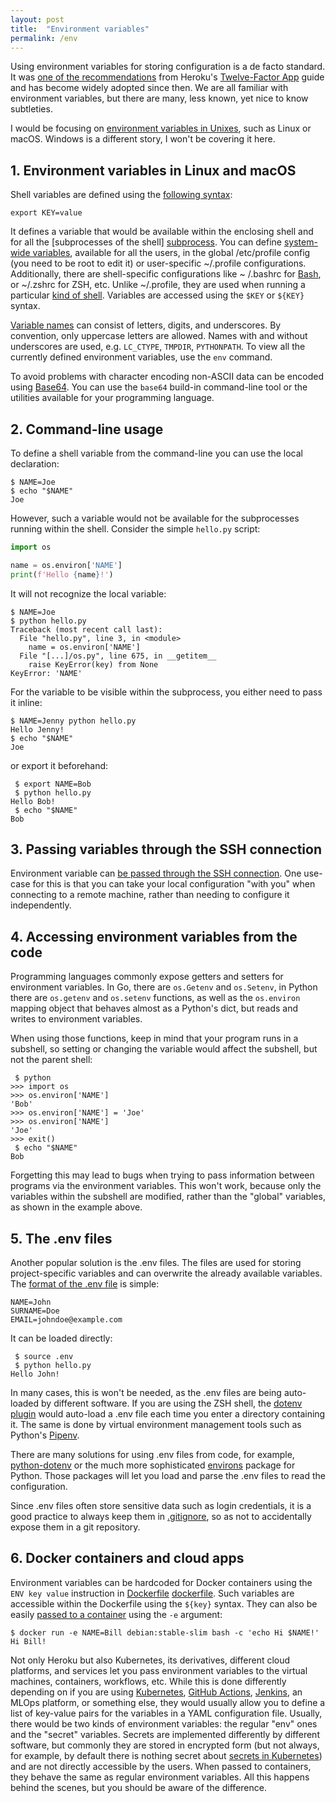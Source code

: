 ```yaml
---
layout: post
title:  "Environment variables"
permalink: /env
---
```


Using environment variables for storing configuration is a de facto standard. It
was [one of the recommendations][beyond-12-factor] from Heroku's [Twelve-Factor App][12-factor] guide and has become
widely adopted since then. We are all familiar with environment variables, but there are many, less known, yet nice to
know subtleties.

I would be focusing on [environment variables in Unixes][unix], such as Linux or macOS. Windows is a different story, I
won't be covering it here.

## 1. Environment variables in Linux and macOS

Shell variables are defined using the [following syntax][export]:

```shell
export KEY=value
```

It defines a variable that would be available within the enclosing shell and for all the [subprocesses of the shell]
[subprocess]. You can define [system-wide variables][etc-profile], available for all the users, in the global
/etc/profile config (you need to be root to edit it) or user-specific ~/.profile configurations. Additionally, there are
shell-specific configurations like ~
/.bashrc for [Bash][bash], or ~/.zshrc for ZSH, etc. Unlike ~/.profile, they are used when running a
particular [kind of shell][sh]. Variables are accessed using the `$KEY` or `${KEY}` syntax.

[Variable names][names] can consist of letters, digits, and underscores. By convention, only uppercase letters are
allowed. Names with and without underscores are used, e.g. `LC_CTYPE`, `TMPDIR`, `PYTHONPATH`. To view all the currently
defined environment variables, use the `env` command.

To avoid problems with character encoding non-ASCII data can be encoded using [Base64][base64]. You can use the `base64`
build-in command-line tool or the utilities available for your programming language.

## 2. Command-line usage

To define a shell variable from the command-line you can use the local declaration:

```shell
$ NAME=Joe
$ echo "$NAME"
Joe
```

However, such a variable would not be available for the subprocesses running within the shell. Consider the simple
`hello.py` script:

```python
import os

name = os.environ['NAME']
print(f'Hello {name}!')
```

It will not recognize the local variable:

```shell
$ NAME=Joe
$ python hello.py
Traceback (most recent call last):
  File "hello.py", line 3, in <module>
    name = os.environ['NAME']
  File "[...]/os.py", line 675, in __getitem__
    raise KeyError(key) from None
KeyError: 'NAME'
```

For the variable to be visible within the subprocess, you either need to pass it inline:

```shell
$ NAME=Jenny python hello.py
Hello Jenny!
$ echo "$NAME"
Joe
```

or export it beforehand:

```shell
 $ export NAME=Bob
 $ python hello.py
Hello Bob!
 $ echo "$NAME"
Bob
```

## 3. Passing variables through the SSH connection

Environment variable can [be passed through the SSH connection][ssh]. One use-case for this is that you can take your
local configuration "with you" when connecting to a remote machine, rather than needing to configure it independently.

## 4. Accessing environment variables from the code

Programming languages commonly expose getters and setters for environment variables. In Go, there are `os.Getenv`
and `os.Setenv`, in Python there are `os.getenv` and `os.setenv` functions, as well as the `os.environ`
mapping object that behaves almost as a Python's dict, but reads and writes to environment variables.

When using those functions, keep in mind that your program runs in a subshell, so setting or changing the variable would
affect the subshell, but not the parent shell:

```shell
 $ python
>>> import os
>>> os.environ['NAME']
'Bob'
>>> os.environ['NAME'] = 'Joe'
>>> os.environ['NAME']
'Joe'
>>> exit()
 $ echo "$NAME"
Bob
```

Forgetting this may lead to bugs when trying to pass information between programs via the environment variables. This
won't work, because only the variables within the subshell are modified, rather than the "global"
variables, as shown in the example above.

## 5. The .env files

Another popular solution is the .env files. The files are used for storing project-specific variables and can overwrite
the already available variables. The [format of the .env file][spec] is simple:

```dotenv
NAME=John
SURNAME=Doe
EMAIL=johndoe@example.com
```

It can be loaded directly:

```shell
 $ source .env
 $ python hello.py
Hello John!
```

In many cases, this is won't be needed, as the .env files are being auto-loaded by different software. If you are using
the ZSH shell, the [dotenv plugin][zsh-dotenv] would auto-load a .env file each time you enter a directory containing
it. The same is done by virtual environment management tools such as Python's [Pipenv][pipenv].

There are many solutions for using .env files from code, for example, [python-dotenv][python-dotenv] or the much more
sophisticated [environs][environs] package for Python. Those packages will let you load and parse the .env files to read
the configuration.

Since .env files often store sensitive data such as login credentials, it is a good practice to always keep them in
[.gitignore][gitignore], so as not to accidentally expose them in a git repository.

## 6. Docker containers and cloud apps

Environment variables can be hardcoded for Docker containers using the `ENV key value` instruction in [Dockerfile]
[dockerfile]. Such variables are accessible within the Dockerfile using the `${key}` syntax. They can also be
easily [passed to a container][docker] using the `-e` argument:

```shell
$ docker run -e NAME=Bill debian:stable-slim bash -c 'echo Hi $NAME!'
Hi Bill!
```

Not only Heroku but also Kubernetes, its derivatives, different cloud platforms, and services let you pass environment
variables to the virtual machines, containers, workflows, etc. While this is done differently depending on if you are
using [Kubernetes][k8s], [GitHub Actions][gha], [Jenkins][jenkins], an MLOps platform, or something else, they would
usually allow you to define a list of key-value pairs for the variables in a YAML configuration file. Usually, there
would be two kinds of environment variables: the regular "env" ones and the "secret" variables. Secrets are implemented
differently by different software, but commonly they are stored in encrypted form (but not always, for example, by
default there is nothing secret about [secrets in Kubernetes][k8s-secrets]) and are not directly accessible by the
users. When passed to containers, they behave the same as regular environment variables. All this happens behind the
scenes, but you should be aware of the difference.


[12-factor]: https://12factor.net/config

[beyond-12-factor]: https://www.cdta.org/sites/default/files/awards/beyond_the_12-factor_app_pivotal.pdf

[spec]: https://smartmob-rfc.readthedocs.io/en/latest/2-dotenv.html

[etc-profile]: https://bencane.com/2013/09/16/understanding-a-little-more-about-etcprofile-and-etcbashrc/

[export]: https://superuser.com/questions/18988/difference-between-a-b-and-export-a-b-in-bash

[bash]: https://twolodzko.github.io/bash.html

[sh]: https://stackoverflow.com/questions/7366775/what-does-the-line-bin-sh-mean-in-a-unix-shell-script

[ssh]: https://superuser.com/questions/48783/how-can-i-pass-an-environment-variable-through-an-ssh-command

[names]: https://linuxhint.com/bash-variable-name-rules-legal-illegal/

[zsh-dotenv]: https://github.com/ohmyzsh/ohmyzsh/tree/master/plugins/dotenv

[pipenv]: https://pipenv.pypa.io/en/latest/

[python-dotenv]: https://pypi.org/project/python-dotenv/

[environs]: https://github.com/sloria/environs

[gitignore]: https://www.atlassian.com/git/tutorials/saving-changes/gitignore

[base64]: https://en.wikipedia.org/wiki/Base64

[docker]: https://stackoverflow.com/questions/30494050/how-do-i-pass-environment-variables-to-docker-containers

[dockerfile]: https://docs.docker.com/engine/reference/builder/#env

[k8s-secrets]: https://kubernetes.io/docs/concepts/configuration/secret/

[unix]: https://www.shell-tips.com/bash/environment-variables/

[k8s]: https://kubernetes.io/docs/tasks/inject-data-application/define-environment-variable-container/

[gha]: https://docs.github.com/en/actions/learn-github-actions/environment-variables

[jenkins]: https://www.jenkins.io/doc/pipeline/tour/environment/

[subprocess]: https://unix.stackexchange.com/questions/130985/if-processes-inherit-the-parents-environment-why-do-we-need-export
